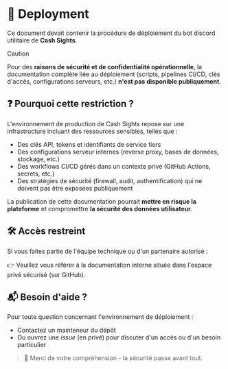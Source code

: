 # 🚀 Deployment
Ce document devait contenir la procédure de déploiement du bot discord utilitaire de **Cash Sights**.

> [!CAUTION]
> Pour des **raisons de sécurité et de confidentialité opérationnelle**, la documentation complète liée au déploiement (scripts, pipelines CI/CD, clés d'accès, configurations serveurs, etc.) **n'est pas disponible publiquement**.

## ❓ Pourquoi cette restriction ?
L'environnement de production de Cash Sights repose sur une infrastructure incluant des ressources sensibles, telles que :
* Des clés API, tokens et identifiants de service tiers
* Des configurations serveur internes (reverse proxy, bases de données, stockage, etc.)
* Des workflows CI/CD gérés dans un contexte privé (GitHub Actions, secrets, etc.)
* Des stratégies de sécurité (firewall, audit, authentification) qui ne doivent pas être exposées publiquement

La publication de cette documentation pourrait **mettre en risque la plateforme** et compromettre **la sécurité des données utilisateur**.

## 🛠 Accès restreint
Si vous faites partie de l'équipe technique ou d'un partenaire autorisé :

👉 Veuillez vous référer à la documentation interne située dans l'espace privé sécurisé (sur GitHub).

## 📬 Besoin d'aide ?
Pour toute question concernant l'environnement de déploiement :
* Contactez un mainteneur du dépôt
* Ou ouvrez une *issue* (en privé) pour discuter d'un accès ou d'un besoin particulier

> 🙏 Merci de votre compréhension - la sécurité passe avant tout.